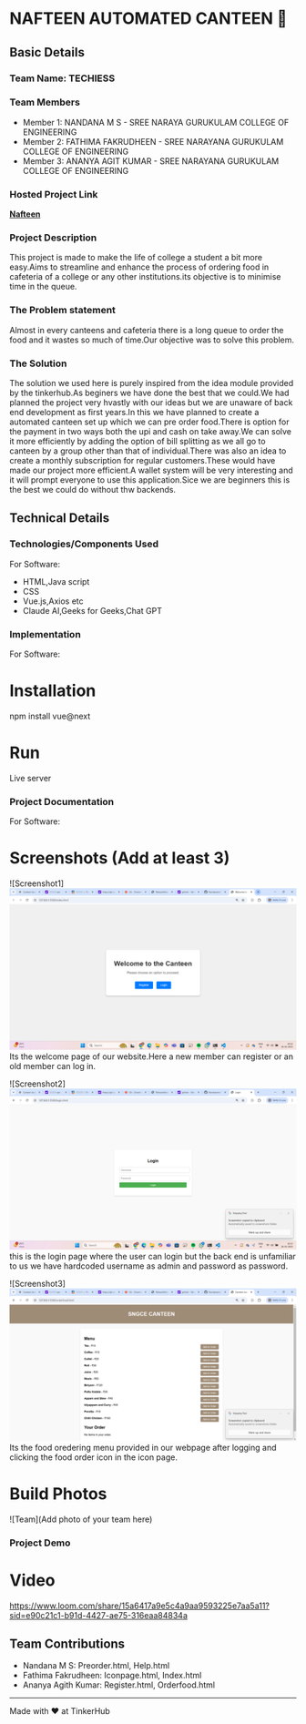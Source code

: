 # NAFTEEN AUTOMATED CANTEEN 🎯


## Basic Details
### Team Name: TECHIESS


### Team Members
- Member 1: NANDANA M S - SREE NARAYA GURUKULAM COLLEGE OF ENGINEERING
- Member 2: FATHIMA FAKRUDHEEN - SREE  NARAYANA GURUKULAM COLLEGE OF ENGINEERING
- Member 3: ANANYA AGIT KUMAR - SREE NARAYANA GURUKULAM COLLEGE OF  ENGINEERING

### Hosted Project Link
[**Nafteen**](https://nafteen.vercel.app/)

### Project Description
This project is made to make the life of college a student a bit more easy.Aims to streamline and enhance the process of ordering food in cafeteria of a college or any other institutions.its objective is to minimise time in the queue.

### The Problem statement
Almost in every canteens and cafeteria  there is a long queue to order the food and it wastes so much of time.Our objective was to solve this problem.

### The Solution
The solution we used here is purely inspired from the idea module provided by the tinkerhub.As beginers we have done the best that we could.We had planned the project very hvastly with our ideas but we are  unaware of back end development as first years.In this we have planned to create  a automated canteen set up which we can pre order food.There is option for the payment in two ways both the upi and cash on take away.We can solve it more efficiently by adding the option of bill splitting as we all go to canteen by a group other than that of individual.There was also an idea to create a monthly subscription for regular customers.These would have made our project more efficient.A wallet system will be very interesting and it will prompt everyone to use this application.Sice we are beginners this is the best we could do without thw backends.

## Technical Details
### Technologies/Components Used
For Software:
- HTML,Java script
- CSS
- Vue.js,Axios etc
- Claude AI,Geeks for Geeks,Chat GPT


### Implementation
For Software:
# Installation
npm install vue@next

# Run
Live server

### Project Documentation
For Software:

# Screenshots (Add at least 3)
![Screenshot1]
![alt text](<Screenshot (5).png>)
Its the welcome page of our website.Here a new member can register or an old member can log in.

![Screenshot2]
![alt text](<Screenshot (6).png>)
this is the login page where the user can login but the back end is unfamiliar to us we have hardcoded username as admin and password as password.

![Screenshot3]
![alt text](<Screenshot 2025-01-26 101420.png>)
Its the food oredering menu provided in our webpage after logging and clicking the food order icon in the icon page.


# Build Photos
![Team](Add photo of your team here)




### Project Demo
# Video
https://www.loom.com/share/15a6417a9e5c4a9aa9593225e7aa5a11?sid=e90c21c1-b91d-4427-ae75-316eaa84834a




## Team Contributions
- Nandana M S: Preorder.html, Help.html
- Fathima Fakrudheen: Iconpage.html, Index.html
- Ananya Agith Kumar: Register.html, Orderfood.html

---
Made with ❤️ at TinkerHub
